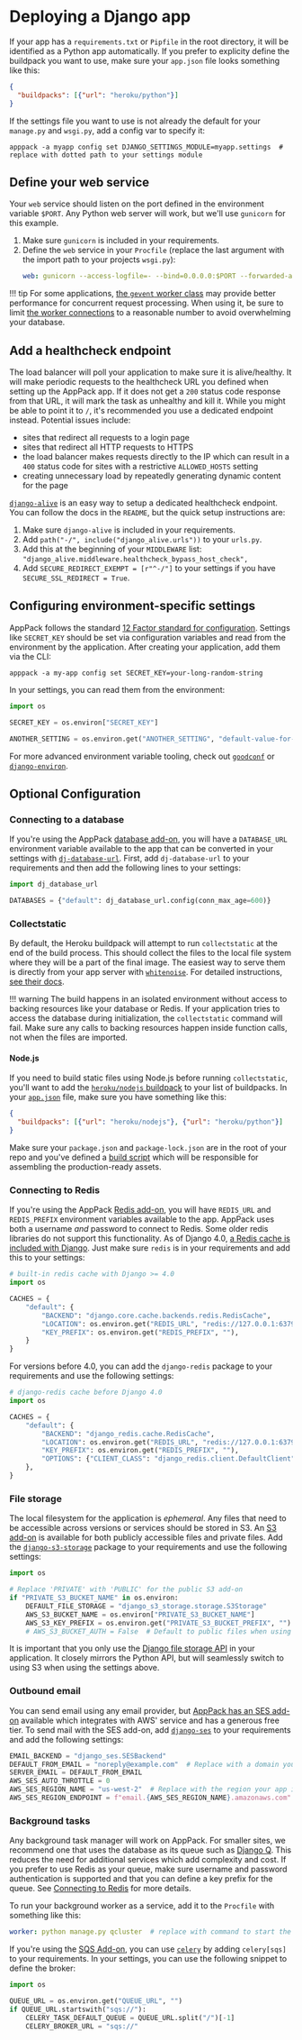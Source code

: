 # Deploying a Django app

If your app has a `requirements.txt` or `Pipfile` in the root directory, it will be identified as a Python app automatically. If you prefer to explicity define the buildpack you want to use, make sure your `app.json` file looks something like this:

```json
{
  "buildpacks": [{"url": "heroku/python"}]
}
```

If the settings file you want to use is not already the default for your `manage.py` and `wsgi.py`, add a config var to specify it:

```shell
apppack -a myapp config set DJANGO_SETTINGS_MODULE=myapp.settings  # replace with dotted path to your settings module
```

## Define your web service

Your `web` service should listen on the port defined in the environment variable `$PORT`. Any Python web server will work, but we'll use `gunicorn` for this example.

1. Make sure `gunicorn` is included in your requirements.
2. Define the `web` service in your `Procfile` (replace the last argument with the import path to your projects `wsgi.py`):
    ```yaml
    web: gunicorn --access-logfile=- --bind=0.0.0.0:$PORT --forwarded-allow-ips='*' myproject.wsgi:application
    ```

!!! tip
   For some applications, [the `gevent` worker class](https://docs.gunicorn.org/en/stable/settings.html?highlight=gevent#worker-class) may provide better performance for concurrent request processing. When using it, be sure to limit [the worker connections](https://docs.gunicorn.org/en/stable/settings.html?highlight=gevent#worker-connections) to a reasonable number to avoid overwhelming your database.

## Add a healthcheck endpoint

The load balancer will poll your application to make sure it is alive/healthy. It will make periodic requests to the healthcheck URL you defined when setting up the AppPack app. If it does not get a `200` status code response from that URL, it will mark the task as unhealthy and kill it. While you might be able to point it to `/`, it's recommended you use a dedicated endpoint instead. Potential issues include:

* sites that redirect all requests to a login page
* sites that redirect all HTTP requests to HTTPS
* the load balancer makes requests directly to the IP which can result in a `400` status code for sites with a restrictive `ALLOWED_HOSTS` setting
* creating unnecessary load by repeatedly generating dynamic content for the page

[`django-alive`](https://pypi.org/project/django-alive/) is an easy way to setup a dedicated healthcheck endpoint. You can follow the docs in the `README`, but the quick setup instructions are:

1. Make sure `django-alive` is included in your requirements.
2. Add `path("-/", include("django_alive.urls"))` to your `urls.py`.
3. Add this at the beginning of your `MIDDLEWARE` list: `"django_alive.middleware.healthcheck_bypass_host_check",`
4. Add `SECURE_REDIRECT_EXEMPT = [r"^-/"]` to your settings if you have `SECURE_SSL_REDIRECT = True`.

## Configuring environment-specific settings

AppPack follows the standard [12 Factor standard for configuration](https://12factor.net/config). Settings like `SECRET_KEY` should be set via configuration variables and read from the environment by the application. After creating your application, add them via the CLI:

```
apppack -a my-app config set SECRET_KEY=your-long-random-string
```

In your settings, you can read them from the environment:

```python
import os

SECRET_KEY = os.environ["SECRET_KEY"]

ANOTHER_SETTING = os.environ.get("ANOTHER_SETTING", "default-value-for-another-setting")
```

For more advanced environment variable tooling, check out [`goodconf`](https://pypi.org/project/goodconf/) or [`django-environ`](https://pypi.org/project/django-environ/).

## Optional Configuration

### Connecting to a database

If you're using the AppPack [database add-on](using-databases.md), you will have a `DATABASE_URL` environment variable available to the app that can be converted in your settings with [`dj-database-url`](https://pypi.org/project/dj-database-url/). First, add `dj-database-url` to your requirements and then add the following lines to your settings:

```python
import dj_database_url

DATABASES = {"default": dj_database_url.config(conn_max_age=600)}
```

### Collectstatic

By default, the Heroku buildpack will attempt to run `collectstatic` at the end of the build process. This should collect the files to the local file system where they will be a part of the final image. The easiest way to serve them is directly from your app server with [`whitenoise`](https://pypi.org/project/whitenoise/). For detailed instructions, [see their docs](http://whitenoise.evans.io/en/stable/django.html).

!!! warning
   The build happens in an isolated environment without access to backing resources like your database or Redis. If your application tries to access the database during initialization, the `collectstatic` command will fail. Make sure any calls to backing resources happen inside function calls, not when the files are imported.

#### Node.js

If you need to build static files using Node.js before running `collectstatic`, you'll want to add the [`heroku/nodejs` buildpack](https://devcenter.heroku.com/articles/nodejs-support) to your list of buildpacks. In your [`app.json`](apps.md#appjson) file, make sure you have something like this:

```json
{
  "buildpacks": [{"url": "heroku/nodejs"}, {"url": "heroku/python"}]
}
```

Make sure your `package.json` and `package-lock.json` are in the root of your repo and you've defined a [build script](https://devcenter.heroku.com/articles/nodejs-support#customizing-the-build-process) which will be responsible for assembling the production-ready assets.

### Connecting to Redis

If you're using the AppPack [Redis add-on](using-redis.md), you will have `REDIS_URL` and `REDIS_PREFIX` environment variables available to the app. AppPack uses both a username _and_ password to connect to Redis. Some older redis libraries do not support this functionality. As of Django 4.0, [a Redis cache is included with Django](https://docs.djangoproject.com/en/4.0/topics/cache/). Just make sure `redis` is in your requirements and add this to your settings:

```python
# built-in redis cache with Django >= 4.0
import os

CACHES = {
    "default": {
        "BACKEND": "django.core.cache.backends.redis.RedisCache",
        "LOCATION": os.environ.get("REDIS_URL", "redis://127.0.0.1:6379"),
        "KEY_PREFIX": os.environ.get("REDIS_PREFIX", ""),
    }
}
```

For versions before 4.0, you can add the `django-redis` package to your requirements and use the following settings:

```python
# django-redis cache before Django 4.0
import os

CACHES = {
    "default": {
        "BACKEND": "django_redis.cache.RedisCache",
        "LOCATION": os.environ.get("REDIS_URL", "redis://127.0.0.1:6379") + "/0",
        "KEY_PREFIX": os.environ.get("REDIS_PREFIX", ""),
        "OPTIONS": {"CLIENT_CLASS": "django_redis.client.DefaultClient"},
    },
}
```

### File storage

The local filesystem for the application is _ephemeral_. Any files that need to be accessible across versions or services should be stored in S3. An [S3 add-on](using-s3.md) is available for both publicly accessible files and private files. Add the [`django-s3-storage`](https://github.com/etianen/django-s3-storage) package to your requirements and use the following settings:

```python
import os

# Replace 'PRIVATE' with 'PUBLIC' for the public S3 add-on
if "PRIVATE_S3_BUCKET_NAME" in os.environ:
    DEFAULT_FILE_STORAGE = "django_s3_storage.storage.S3Storage"
    AWS_S3_BUCKET_NAME = os.environ["PRIVATE_S3_BUCKET_NAME"]
    AWS_S3_KEY_PREFIX = os.environ.get("PRIVATE_S3_BUCKET_PREFIX", "")
    # AWS_S3_BUCKET_AUTH = False  # Default to public files when using a public bucket
```

It is important that you only use the [Django file storage API](https://docs.djangoproject.com/en/dev/ref/files/storage/) in your application. It closely mirrors the Python API, but will seamlessly switch to using S3 when using the settings above.

### Outbound email

You can send email using any email provider, but [AppPack has an SES add-on](sending-email.md) available which integrates with AWS' service and has a generous free tier. To send mail with the SES add-on, add [`django-ses`](https://pypi.org/project/django-ses/) to your requirements and add the following settings:

```python
EMAIL_BACKEND = "django_ses.SESBackend"
DEFAULT_FROM_EMAIL = "noreply@example.com"  # Replace with a domain you've enabled in SES
SERVER_EMAIL = DEFAULT_FROM_EMAIL
AWS_SES_AUTO_THROTTLE = 0
AWS_SES_REGION_NAME = "us-west-2"  # Replace with the region your app is deployed to
AWS_SES_REGION_ENDPOINT = f"email.{AWS_SES_REGION_NAME}.amazonaws.com"
```

### Background tasks

Any background task manager will work on AppPack. For smaller sites, we recommend one that uses the database as its queue such as [Django Q](https://django-q.readthedocs.io/en/latest/index.html). This reduces the need for additional services which add complexity and cost. If you prefer to use Redis as your queue, make sure username and password authentication is supported and that you can define a key prefix for the queue. See [Connecting to Redis](#connecting-to-redis) for more details.

To run your background worker as a service, add it to the `Procfile` with something like this:

```yaml
worker: python manage.py qcluster  # replace with command to start the worker
```

If you're using the [SQS Add-on](using-sqs.md), you can use [`celery`](https://pypi.org/project/celery/) by adding `celery[sqs]` to your requirements. In your settings, you can use the following snippet to define the broker:

```python
import os

QUEUE_URL = os.environ.get("QUEUE_URL", "")
if QUEUE_URL.startswith("sqs://"):
    CELERY_TASK_DEFAULT_QUEUE = QUEUE_URL.split("/")[-1]
    CELERY_BROKER_URL = "sqs://"
```